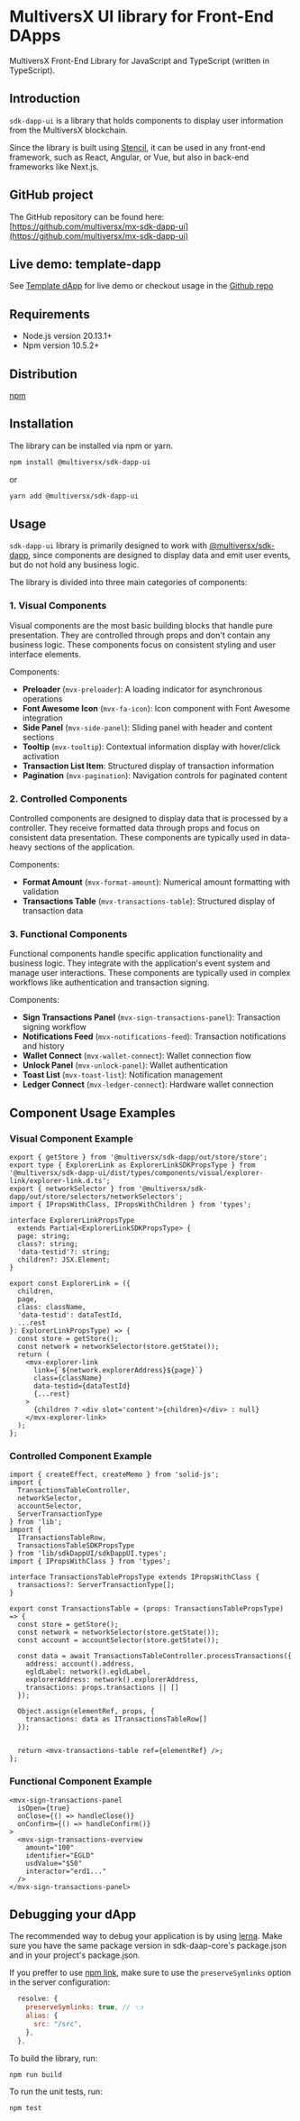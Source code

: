 # MultiversX UI library for Front-End DApps

MultiversX Front-End Library for JavaScript and TypeScript (written in TypeScript).

## Introduction

`sdk-dapp-ui` is a library that holds components to display user information from the MultiversX blockchain.

Since the library is built using [Stencil](https://stenciljs.com/), it can be used in any front-end framework, such as React, Angular, or Vue, but also in back-end frameworks like Next.js.

## GitHub project
The GitHub repository can be found here: [https://github.com/multiversx/mx-sdk-dapp-ui](https://github.com/multiversx/mx-sdk-dapp-ui)

## Live demo: template-dapp
See [Template dApp](https://template-dapp.multiversx.com/) for live demo or checkout usage in the [Github repo](https://github.com/multiversx/mx-template-dapp)

## Requirements
- Node.js version 20.13.1+
- Npm version 10.5.2+

## Distribution

[npm](https://www.npmjs.com/package/@multiversx/sdk-dapp-ui)

## Installation

The library can be installed via npm or yarn.

```bash
npm install @multiversx/sdk-dapp-ui
```

or

```bash
yarn add @multiversx/sdk-dapp-ui
```

## Usage

`sdk-dapp-ui` library is primarily designed to work with [@multiversx/sdk-dapp](https://www.npmjs.com/package/@multiversx/sdk-dapp), since components are designed to display data and emit user events, but do not hold any business logic.

The library is divided into three main categories of components:

### 1. Visual Components
Visual components are the most basic building blocks that handle pure presentation. They are controlled through props and don't contain any business logic. These components focus on consistent styling and user interface elements.

Components:
- **Preloader** (`mvx-preloader`): A loading indicator for asynchronous operations
- **Font Awesome Icon** (`mvx-fa-icon`): Icon component with Font Awesome integration
- **Side Panel** (`mvx-side-panel`): Sliding panel with header and content sections
- **Tooltip** (`mvx-tooltip`): Contextual information display with hover/click activation
- **Transaction List Item**: Structured display of transaction information
- **Pagination** (`mvx-pagination`): Navigation controls for paginated content




### 2. Controlled Components
Controlled components are designed to display data that is processed by a controller. They receive formatted data through props and focus on consistent data presentation. These components are typically used in data-heavy sections of the application.

Components:
- **Format Amount** (`mvx-format-amount`): Numerical amount formatting with validation
- **Transactions Table** (`mvx-transactions-table`): Structured display of transaction data

### 3. Functional Components
Functional components handle specific application functionality and business logic. They integrate with the application's event system and manage user interactions. These components are typically used in complex workflows like authentication and transaction signing.

Components:
- **Sign Transactions Panel** (`mvx-sign-transactions-panel`): Transaction signing workflow
- **Notifications Feed** (`mvx-notifications-feed`): Transaction notifications and history
- **Wallet Connect** (`mvx-wallet-connect`): Wallet connection flow
- **Unlock Panel** (`mvx-unlock-panel`): Wallet authentication
- **Toast List** (`mvx-toast-list`): Notification management
- **Ledger Connect** (`mvx-ledger-connect`): Hardware wallet connection

## Component Usage Examples

### Visual Component Example
```tsx
export { getStore } from '@multiversx/sdk-dapp/out/store/store';
export type { ExplorerLink as ExplorerLinkSDKPropsType } from '@multiversx/sdk-dapp-ui/dist/types/components/visual/explorer-link/explorer-link.d.ts';
export { networkSelector } from '@multiversx/sdk-dapp/out/store/selectors/networkSelectors';
import { IPropsWithClass, IPropsWithChildren } from 'types';

interface ExplorerLinkPropsType
  extends Partial<ExplorerLinkSDKPropsType> {
  page: string;
  class?: string;
  'data-testid'?: string;
  children?: JSX.Element;
}

export const ExplorerLink = ({
  children,
  page,
  class: className,
  'data-testid': dataTestId,
  ...rest
}: ExplorerLinkPropsType) => {
  const store = getStore();
  const network = networkSelector(store.getState());
  return (
    <mvx-explorer-link
      link={`${network.explorerAddress}${page}`}
      class={className}
      data-testid={dataTestId}
      {...rest}
    >
      {children ? <div slot='content'>{children}</div> : null}
    </mvx-explorer-link>
  );
};

```

### Controlled Component Example
```tsx
import { createEffect, createMemo } from 'solid-js';
import {
  TransactionsTableController,
  networkSelector,
  accountSelector,
  ServerTransactionType
} from 'lib';
import {
  ITransactionsTableRow,
  TransactionsTableSDKPropsType
} from 'lib/sdkDappUI/sdkDappUI.types';
import { IPropsWithClass } from 'types';

interface TransactionsTablePropsType extends IPropsWithClass {
  transactions?: ServerTransactionType[];
}

export const TransactionsTable = (props: TransactionsTablePropsType) => {
  const store = getStore();
  const network = networkSelector(store.getState());
  const account = accountSelector(store.getState());

  const data = await TransactionsTableController.processTransactions({
    address: account().address,
    egldLabel: network().egldLabel,
    explorerAddress: network().explorerAddress,
    transactions: props.transactions || []
  });

  Object.assign(elementRef, props, {
    transactions: data as ITransactionsTableRow[]
  });


  return <mvx-transactions-table ref={elementRef} />;
};

```

### Functional Component Example
```tsx
<mvx-sign-transactions-panel
  isOpen={true}
  onClose={() => handleClose()}
  onConfirm={() => handleConfirm()}
>
  <mvx-sign-transactions-overview
    amount="100"
    identifier="EGLD"
    usdValue="$50"
    interactor="erd1..."
  />
</mvx-sign-transactions-panel>
```

## Debugging your dApp

The recommended way to debug your application is by using [lerna](https://lerna.js.org/). Make sure you have the same package version in sdk-daap-core's package.json and in your project's package.json.

If you preffer to use [npm link](https://docs.npmjs.com/cli/v11/commands/npm-link), make sure to use the `preserveSymlinks` option in the server configuration:

```js
  resolve: {
    preserveSymlinks: true, // 👈
    alias: {
      src: "/src",
    },
  },
```

To build the library, run:

```bash
npm run build
```

To run the unit tests, run:

```bash
npm test
```

